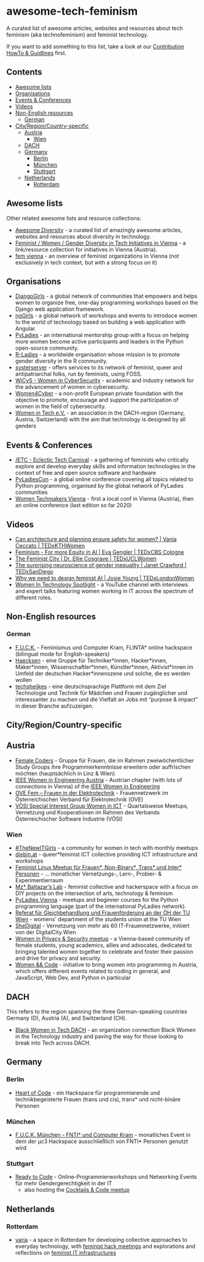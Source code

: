 # awesome-tech-feminism

A curated list of awesome articles, websites and resources about tech feminism (aka technofeminism) and feminist technology.

If you want to add something to this list, take a look at our [Contribution HowTo & Guidlines](./CONTRIBUTING.md) first.

## Contents

- [Awesome lists](#awesome-lists)
- [Organisations](#organisations)
- [Events & Conferences](#events--conferences)
- [Videos](#videos)
- [Non-English resources](#non-english-resources)
  - [German](#german)
- [City/Region/Country-specific](#cityregioncountry-specific)
  - [Austria](#austria)
    - [Wien](#wien)
  - [DACH](#dach)
  - [Germany](#germany)
    - [Berlin](#berlin)
    - [München](#münchen)
    - [Stuttgart](#stuttgart)
  - [Netherlands](#netherlands)
    - [Rotterdam](#rotterdam)

## Awesome lists

Other related awesome lists and resource collections:

- [Awesome Diversity](https://github.com/folkswhocode/awesome-diversity) - a curated list of amazingly awesome articles, websites and resources about diversity in technology.
- [Feminist / Women / Gender Diversity in Tech Initiatives in Vienna](https://hackmd.io/@jackie/FeministTechVienna) - a link/resource collection for initiatives in Vienna (Austria).
- [fem vienna](https://femvienna.wordpress.com/) - an overview of feminist organizations in Vienna (not exclusively in tech context, but with a strong focus on it)

## Organisations

- [DjangoGirls](https://djangogirls.org) - a global network of communities that empowers and helps women to organize free, one-day programming workshops based on the Django web application framework.
- [ngGirls](https://www.ng-girls.org/) - a global network of workshops and events to introduce women to the world of technology based on building a web application with Angular.
- [PyLadies](https://pyladies.com/) - an international mentorship group with a focus on helping more women become active participants and leaders in the Python open-source community.
- [R-Ladies](https://rladies.org) - a worldwide organisation whose mission is to promote gender diversity in the R community.
- [systerserver](https://systerserver.net/) - offers services to its network of feminist, queer and antipatriarchal folks, run by feminists, using FOSS.
- [WiCyS - Women in CyberSecurity](https://www.wicys.org) - academic and industry network for the advancement of women in cybersecurity.
- [Women4Cyber](https://women4cyber.eu/) - a non-profit European private foundation with the objective to promote, encourage and support the participation of women in the field of cybersecurity.
- [Women in Tech e.V.](https://www.womenintechev.de/) - an association in the DACH-region (Germany, Austria, Switzerland) with the aim that technology is designed by all genders

## Events & Conferences

- [/ETC - Eclectic Tech Carnival](https://eclectictechcarnival.org/) - a gathering of feminists who critically explore and develop everyday skills and information technologies in the context of free and open source software and hardware
- [PyLadiesCon](http://conference.pyladies.com/) - a global online conference covering all topics related to Python programming, organised by the global network of PyLadies communities
- [Women Techmakers Vienna](https://www.womentechmakers.at/) - first a local conf in Vienna (Austria), then an online conference (last edition so far 2020)

## Videos
- [Can architecture and planning ensure safety for women? | Vania Ceccato | TEDxKTHWomen](https://www.youtube.com/watch?v=L8oEZ16vFzk)
- [Feminism - For more Equity in AI | Eva Gengler | TEDxCBS Cologne](https://www.youtube.com/watch?v=CxcCwvut50A)
- [The Feminist City | Dr. Ellie Cosgrave | TEDxUCLWomen](https://www.youtube.com/watch?v=rNkB7afesco)
- [The surprising neuroscience of gender inequality | Janet Crawford | TEDxSanDiego](https://www.youtube.com/watch?v=eCknUJJc3qU)
- [Why we need to design feminist AI | Josie Young | TEDxLondonWomen](https://www.youtube.com/watch?v=E-O3LaSEcVw)
- [Women In Technology Spotlight](https://www.youtube.com/@womenintechnologyspotlight324) - a YouTube channel with interviews and
  expert talks featuring women working in IT across the spectrum of different roles.

## Non-English resources

### German

- [F.U.C.K.](https://fuck-the.systems/) - Feminismus und Computer Kram, FLINTA\* online hackspace (bilingual mode for English-speakers)
- [Haecksen](https://www.haecksen.org) - eine Gruppe für Techniker\*innen, Hacker\*innen, Maker\*innen, Wissenschaftler\*innen, Künstler\*innen, Aktivist\*innen im Umfeld der deutschen Hacker\*innenszene und solche, die es werden wollen
- [techshelikes](https://techshelikes.co) - eine deutschsprachige Plattform mit dem Ziel Technologie und Technik für Mädchen und Frauen zugänglicher und interessanter zu machen und die Vielfalt an Jobs mit “purpose & impact” in dieser Branche aufzuzeigen.

## City/Region/Country-specific

## Austria

- [Female Coders](https://female-coders.at/) - Gruppe für Frauen, die im Rahmen zweiwöchentlicher Study Groups ihre Programmierkenntnisse erweitern oder auffrischen möchten (hauptsächlich in Linz & Wien)
- [IEEE Women in Engineering Austria](https://www.facebook.com/groups/IEEEWIEAustria/) - Austrian chapter (with lots of connections in Vienna) of the [IEEE Women in Engineering](https://www.ieee.org/membership/women/index.html)
- [OVE Fem – Frauen in der Elektrotechnik](https://www.ove.at/ove-network/ove-fem) - Frauennetzwerk im Österreichischen Verband für Elektrotechnik (OVE)
- [VÖSI Special Interest Group Women in ICT](https://www.voesi.or.at/aktiv/special-interest-group-womeninict/) - Quartalsweise Meetups, Vernetzung und Kooperationen im Rahmen des Verbands Österreichischer Software Industrie (VÖSI)

### Wien

- [#TheNewITGirls](https://thenewitgirls.com/) - a community for women in tech with monthly meetups
- [diebin.at](https://diebin.at) - queer\*feminist ICT collective providing ICT infrastructure and workshops
- [Feminist Linux Meetup für Frauen*, Non-Binary*, Trans* und Inter* Personen](https://feminist-linux.diebin.at/) - … monatlicher Vernetzungs-, Lern-, Probier- & Experimentierraum
- [Mz\* Baltazar’s Lab](http://www.mzbaltazarslaboratory.org/) - feminist collective and hackerspace with a focus on DIY projects on the intersection of arts, technology & feminism
- [PyLadies Vienna](https://pyladies.at/) - meetups and beginner courses for the Python programming language (part of the international PyLadies network).
- [Referat für Gleichbehandlung und Frauenförderung an der ÖH der TU Wien](https://htu.at/gleich) - womens' department of the students union at the TU Wien
- [SheDigital](https://www.shedigital.at/) - Vernetzung von mehr als 60 IT-Frauennetzwerke, initiiert von der DigitalCity.Wien
- [Women in Privacy & Security meetup](https://www.meetup.com/SecWomenVienna/) - a Vienna-based community of female students,
  young academics, allies and advocates, dedicated to bringing talented women together to celebrate and foster their passion
  and drive for privacy and security.
- [Women && Code](https://womenandcode.org/) - initiative to bring women into programming in Austria, which offers different events related to coding in general, and JavaScript, Web Dev, and Python in particular

## DACH

This refers to the region spanning the three German-speaking countries Germany (D), Austria (A), and Switzerland (CH).

- [Black Women in Tech DACH](https://blackwomenintech-dach.com/) - an organization connection Black Women in the Technology industry and paving the way for those looking to break into Tech across DACH.

## Germany

### Berlin

- [Heart of Code](http://heartofcode.org/) - ein Hackspace für programmierende und technikbegeisterte Frauen (trans und cis), trans\* und nicht-binäre Personen

### München

- [F.U.C.K. München - FNTI\* und Computer Kram](https://wiki.muc.ccc.de/fuck-muc/) - monatliches Event in dem der µc3 Hackspace ausschließlich von FNTI\* Personen genutzt wird

### Stuttgart

- [Ready to Code](https://readytocode.org) - Online-Programmierworkshops und Networking Events für mehr Gendergerechtigkeit in der IT
  - also hosting the [Cocktails & Code meetup](https://www.meetup.com/de-DE/Cocktails-Code/)

## Netherlands

### Rotterdam

- [varia](https://varia.zone) - a space in Rotterdam for developing collective approaches to everyday technology,
  with [feminist hack meetings](https://varia.zone/en/category/feminist-hack-meetings.html) and explorations
  and reflections on [feminist IT infrastructures](https://vvvvvvaria.org/en/peripheral-centers-feminist-servers.html)
